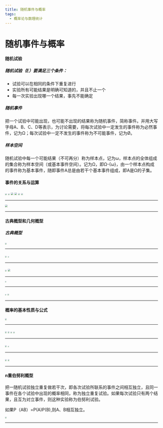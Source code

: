 ```yaml
---
title: 随机事件与概率
tags:
  - 概率论与数理统计
---
```






# 随机事件与概率

#### 随机试验

##### 随机试验（E）要满足三个条件：

- 试验可以在相同的条件下重复进行
- 实验所有可能结果是明确可知道的，并且不止一个
- 每一次实验出现哪一个结果，事先不能确定

##### 随机事件

​		把一个试验中可能出现，也可能不出现的结果称为随机事件，简称事件。并用大写字母A、B、C、D等表示，为讨论需要，将每次试验中一定发生的事件称为必然事件，记为Ω；每次试验中一定不发生的事件称为不可能事件，记为Ø。

##### 样本空间

​	随机试验中每一个可能结果（不可再分）称为样本点，记为ω，样本点的全体组成的集合称为样本空间（或基本事件空间）。记为Ω，即Ω-{ω}，由一个样本点构成的事件称为基本事件，随即事件A总是由若干个基本事件组成，即A是Ω的子集。

#### 事件的关系与运算

<img src="/assets/image/2020-07-13-0.jpg" style="zoom:35%;" />

<img src="/assets/image/2020-07-13-1.jpg" style="zoom: 33%;" />

<img src="/assets/image/2020-07-13-2.jpg" style="zoom: 50%;" />

<img src="/assets/image/2020-07-13-3.jpg" style="zoom:50%;" />

<img src="/assets/image/2020-07-13-4.jpg" style="zoom:40%;" />

<img src="/assets/image/2020-07-13-5.jpg" style="zoom: 40%;" />

------

<img src="/assets/image/2020-07-13-6.jpg" style="zoom: 50%;" />

------

#### 古典概型和几何概型

##### 古典概型

<img src="/assets/image/2020-07-13-7.jpg" style="zoom:33%;" />

------

<img src="/assets/image/2020-07-13-8.jpg" style="zoom: 33%;" />

<img src="/assets/image/2020-07-13-18.jpg" style="zoom:25%;" />

------

<img src="/assets/image/2020-07-13-9.jpg" style="zoom: 33%;" />

<img src="/assets/image/2020-07-13-19.jpg" style="zoom: 50%;" />

------

<img src="/assets/image/2020-07-13-20.jpg" style="zoom: 25%;" />

------

<img src="/assets/image/2020-07-13-21.jpg" style="zoom: 25%;" />



<img src="/assets/image/2020-07-13-10.jpg" style="zoom:33%;" />

------



#### 概率的基本性质与公式

<img src="/assets/image/2020-07-13-11.jpg" style="zoom:33%;" />

------

<img src="/assets/image/2020-07-13-12.jpg" style="zoom:33%;" />

<img src="/assets/image/2020-07-13-13.jpg" style="zoom:33%;" />

<img src="/assets/image/2020-07-13-14.jpg" style="zoom:30%;" />

<img src="/assets/image/2020-07-13-15.jpg" style="zoom:30%;" />

------



<img src="/assets/image/2020-07-13-16.jpg" style="zoom: 33%;" />

<img src="/assets/image/2020-07-13-22.jpg" style="zoom: 25%;" />

------

<img src="/assets/image/2020-07-13-17.jpg" style="zoom:33%;" />

<img src="/assets/image/2020-07-13-23.jpg" style="zoom: 33%;" />



------

#### n重伯努利概型

​	把一随机试验独立重复做若干次，即各次试验所联系的事件之间相互独立，且同一事件在各个试验中出现的概率相同，称为独立重复试验。如果每次试验只有两个结果，且互为对立事件，则这种实验称为伯努利试验。

如果P（AB）=P(A)P(B),则A、B相互独立。

<img src="/assets/image/2020-07-13-24.jpg" style="zoom: 33%;" />

------

